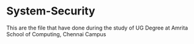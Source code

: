 # System-Security
This are the file that have done during the study of UG Degree at Amrita School of Computing, Chennai Campus
